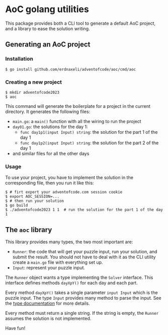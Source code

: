 # AoC golang utilities

This package provides both a CLI tool to generate a default AoC project,
and a library to ease the solution writing.

## Generating an AoC project

### Installation

```shell
$ go install github.com/erdnaxeli/adventofcode/aoc/cmd/aoc
```

### Creating a new project

```
$ mkdir adventofcode2023
$ aoc
```

This command will generate the boilerplate for a project in the current directory.
It generates the following files:

* `main.go`: a `main()` function with all the wiring to run the project
* `day01.go`: the solutions for the day 1:
  * `func day1p1(input Input) string`: the solution for the part 1 of the day 1
  * `func day1p2(input Input) string`: the solution for the part 2 of the day 1
* and similar files for all the other days

### Usage

To use your project, you have to implement the solution in the corresponding file,
then you run it like this:

```shell
$ # firt export your adventofcode.com session cookie
$ export AOC_SESSION=...
$ # then run your solution
$ go build
$ ./adventofcode2023 1 1  # run the solution for the part 1 of the day 1
```

## The `aoc` library

This library provides many types, the two most important are:
* `Runner`: the code that will get your puzzle input, run your solution, and submit
  the result. You should not have to deal with it as the CLI utility create a `main.go`
  file with everything set up.
* `Input`: represent your puzzle input.

The `Runner` object wants a type implementing the `Solver` interface. This interface
defines methods `dayXpY()` for each day and each part.

Every method `dayXpY()` takes a single parameter `input Input` which is the puzzle input.
The type `Input` provides many method to parse the input. See the
[type documentation](https://pkg.go.dev/github.com/erdnaxeli/adventofcode/aoc#Input)
for more details.

Every method must return a single string. If the string is empty, the `Runner` assumes
the solution is not implemented.

Have fun!

